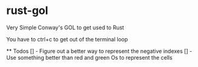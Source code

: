 # rust-gol

Very Simple Conway's GOL to get used to Rust

You have to ctrl+c to get out of the terminal loop

\*\* Todos
[] - Figure out a better way to represent the negative indexes
[] - Use something better than red and green Os to represent the cells
